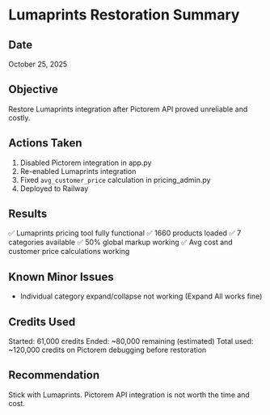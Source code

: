 # Lumaprints Restoration Summary

## Date
October 25, 2025

## Objective
Restore Lumaprints integration after Pictorem API proved unreliable and costly.

## Actions Taken
1. Disabled Pictorem integration in app.py
2. Re-enabled Lumaprints integration
3. Fixed `avg_customer_price` calculation in pricing_admin.py
4. Deployed to Railway

## Results
✅ Lumaprints pricing tool fully functional
✅ 1660 products loaded
✅ 7 categories available
✅ 50% global markup working
✅ Avg cost and customer price calculations working

## Known Minor Issues
- Individual category expand/collapse not working (Expand All works fine)

## Credits Used
Started: 61,000 credits
Ended: ~80,000 remaining (estimated)
Total used: ~120,000 credits on Pictorem debugging before restoration

## Recommendation
Stick with Lumaprints. Pictorem API integration is not worth the time and cost.

